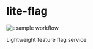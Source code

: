 # lite-flag
![example workflow](https://github.com/j-dumbell/lite-flag/actions/workflows/test-build.yml/badge.svg?branch=main)

Lightweight feature flag service
